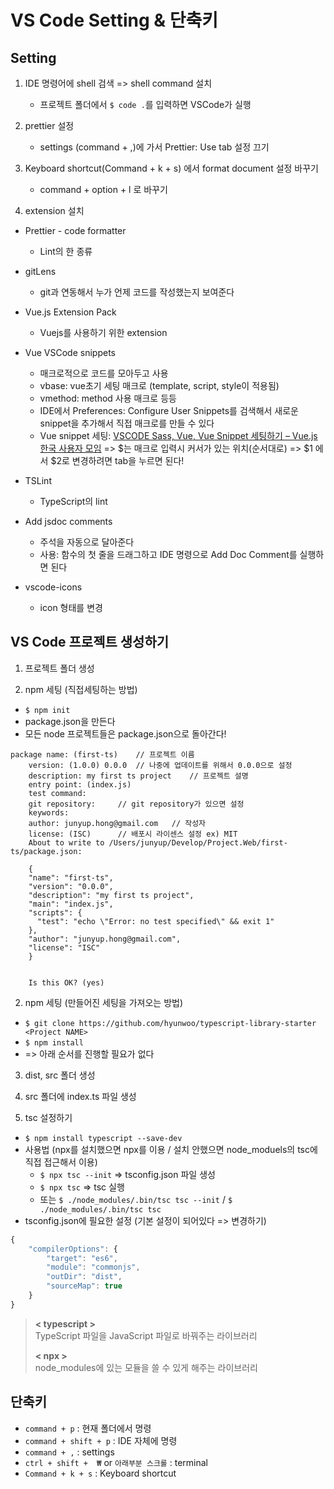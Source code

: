# VS Code Setting & 단축키
## Setting
1. IDE 명령어에 shell 검색 => shell command 설치
	* 프로젝트 폴더에서 `$ code .`를 입력하면 VSCode가 실행
2. prettier 설정
	* 	settings (command + ,)에 가서 Prettier: Use tab 설정 끄기
3. Keyboard shortcut(Command + k + s) 에서 format document 설정 바꾸기
	* 	command + option + l 로 바꾸기

4. extension 설치
* Prettier - code formatter
	* Lint의 한 종류

* gitLens
	* git과 연동해서 누가 언제 코드를 작성했는지 보여준다

* Vue.js Extension Pack
	* Vuejs를 사용하기 위한 extension

* Vue VSCode snippets
	* 매크로적으로 코드를 모아두고 사용
	* vbase: vue초기 세팅 매크로 (template, script, style이 적용됨)
	* vmethod: method 사용 매크로 등등
	* IDE에서 Preferences: Configure User Snippets를 검색해서 새로운 snippet을 추가해서 직접 매크로를 만들 수 있다
	* Vue snippet 세팅: [VSCODE Sass, Vue, Vue Snippet 세팅하기 – Vue.js 한국 사용자 모임](http://vuejs.kr/jekyll/update/2017/02/21/vscode-vue-development-settings/) => $는 매크로 입력시 커서가 있는 위치(순서대로) => $1 에서 $2로 변경하려면 tab을 누르면 된다!

* TSLint
	* TypeScript의 lint

* Add jsdoc comments
	* 주석을 자동으로 달아준다
	* 사용: 함수의 첫 줄을 드래그하고 IDE 명령으로 Add Doc Comment를 실행하면 된다

* vscode-icons
	* icon 형태를 변경




## VS Code 프로젝트 생성하기
1. 프로젝트 폴더 생성

2. npm 세팅 (직접세팅하는 방법)
* `$ npm init`
* package.json을 만든다
* 모든 node 프로젝트들은 package.json으로 돌아간다!
```
package name: (first-ts)	// 프로젝트 이름
	version: (1.0.0) 0.0.0	// 나중에 업데이트를 위해서 0.0.0으로 설정
	description: my first ts project	// 프로젝트 설명
	entry point: (index.js)	
	test command: 
	git repository: 	// git repository가 있으면 설정
	keywords: 
	author: junyup.hong@gmail.com	// 작성자
	license: (ISC) 		// 배포시 라이센스 설정 ex) MIT
	About to write to /Users/junyup/Develop/Project.Web/first-ts/package.json:

	{
  	"name": "first-ts",
  	"version": "0.0.0",
  	"description": "my first ts project",
  	"main": "index.js",
  	"scripts": {
  	  "test": "echo \"Error: no test specified\" && exit 1"
  	},
  	"author": "junyup.hong@gmail.com",
  	"license": "ISC"
	}


	Is this OK? (yes) 
```

2. npm 세팅 (만들어진 세팅을 가져오는 방법)
* `$ git clone https://github.com/hyunwoo/typescript-library-starter <Project NAME>`
* `$ npm install`
* => 아래 순서를 진행할 필요가 없다

3. dist, src 폴더 생성

4. src 폴더에 index.ts 파일 생성

5. tsc 설정하기
* `$ npm install typescript --save-dev`
* 사용법 (npx를 설치했으면 npx를 이용 / 설치 안했으면 node_moduels의 tsc에 직접 접근해서 이용)
	* `$ npx tsc --init` => tsconfig.json 파일 생성
	* `$ npx tsc` => tsc 실행
	* 또는 `$ ./node_modules/.bin/tsc tsc --init` / `$ ./node_modules/.bin/tsc tsc`
* tsconfig.json에 필요한 설정 (기본 설정이 되어있다 => 변경하기)
``` javascript
{
	"compilerOptions": {
		"target": "es6",
		"module": "commonjs",
		"outDir": "dist",
		"sourceMap": true
	}
}
```

> **< typescript >**  
> TypeScript 파일을 JavaScript 파일로 바꿔주는 라이브러리  
>   
> **< npx >**  
> node_modules에 있는 모듈을 쓸 수 있게 해주는 라이브러리  


## 단축키
* `command + p`			: 현재 폴더에서 명령
* `command + shift + p`	: IDE 자체에 명령
* `command + ,`			: settings
* `ctrl + shift +  ₩` or `아래부분 스크롤` : terminal
* `Command + k + s`		: Keyboard shortcut





